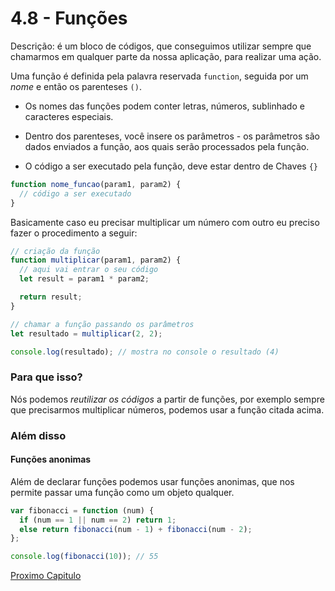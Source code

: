# 4.8 - Funções

Descrição: é um bloco de códigos, que conseguimos utilizar sempre que chamarmos em qualquer parte da nossa aplicação, para realizar uma ação.

Uma função é definida pela palavra reservada `function`, seguida por um _nome_ e então os parenteses `()`.

- Os nomes das funções podem conter letras, números, sublinhado e caracteres especiais.

- Dentro dos parenteses, você insere os parâmetros - os parâmetros são dados enviados a função, aos quais serão processados pela função.

- O código a ser executado pela função, deve estar dentro de Chaves `{}`

```javascript
function nome_funcao(param1, param2) {
  // código a ser executado
}
```

Basicamente caso eu precisar multiplicar um número com outro eu preciso fazer o procedimento a seguir:

```javascript
// criação da função
function multiplicar(param1, param2) {
  // aqui vai entrar o seu código
  let result = param1 * param2;

  return result;
}

// chamar a função passando os parâmetros
let resultado = multiplicar(2, 2);

console.log(resultado); // mostra no console o resultado (4)
```

### Para que isso?

Nós podemos _reutilizar os códigos_ a partir de funções, por exemplo sempre que precisarmos multiplicar números, podemos usar a função citada acima.

### Além disso

#### Funções anonimas

Além de declarar funções podemos usar funções anonimas, que nos permite passar uma função como um objeto qualquer.

```javascript
var fibonacci = function (num) {
  if (num == 1 || num == 2) return 1;
  else return fibonacci(num - 1) + fibonacci(num - 2);
};

console.log(fibonacci(10)); // 55
```
[Proximo Capitulo](./10_Exceptions.md)
